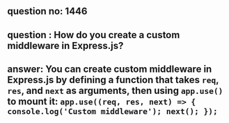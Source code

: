 
      
## question no: 1446

## question : How do you create a custom middleware in Express.js?

## answer: You can create custom middleware in Express.js by defining a function that takes `req`, `res`, and `next` as arguments, then using `app.use()` to mount it: `app.use((req, res, next) => { console.log('Custom middleware'); next(); });`
      